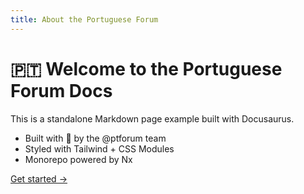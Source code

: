 ```yaml
---
title: About the Portuguese Forum
---
```


# 🇵🇹 Welcome to the Portuguese Forum Docs

This is a standalone Markdown page example built with Docusaurus.

- Built with 💚 by the @ptforum team
- Styled with Tailwind + CSS Modules
- Monorepo powered by Nx

[Get started →](/docs/intro)
